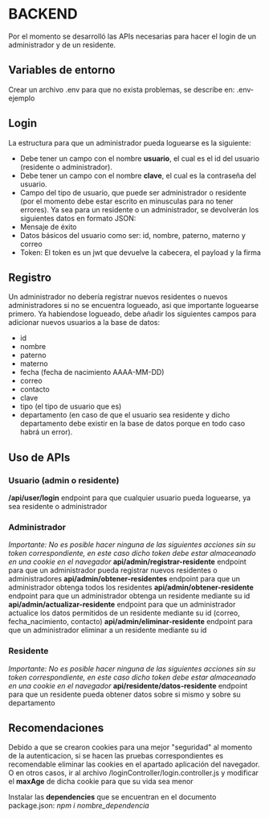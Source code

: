 # BACKEND
Por el momento se desarrolló las APIs necesarias para hacer el login de un administrador y de un residente. 

## Variables de entorno
Crear un archivo .env para que no exista problemas, se describe en: .env-ejemplo

## Login
La estructura para que un administrador pueda loguearse es la siguiente: 
* Debe tener un campo con el nombre **usuario**, el cual es el id del usuario (residente o administrador).
* Debe tener un campo con el nombre **clave**, el cual es la contraseña del usuario.
* Campo del tipo de usuario, que puede ser administrador o residente (por el momento debe estar escrito en minusculas para no tener errores).
Ya sea para un residente o un administrador, se devolverán los siguientes datos en formato JSON:
* Mensaje de éxito
* Datos básicos del usuario como ser: id, nombre, paterno, materno y correo
* Token: El token es un jwt que devuelve la cabecera, el payload y la firma


## Registro
Un administrador no debería registrar nuevos residentes o nuevos administradores si no se encuentra logueado, asi que importante loguearse primero.
Ya habiendose logueado, debe añadir los siguientes campos para adicionar nuevos usuarios a la base de datos:
* id
* nombre
* paterno
* materno
* fecha (fecha de nacimiento AAAA-MM-DD)
* correo
* contacto
* clave
* tipo (el tipo de usuario que es)
* departamento (en caso de que el usuario sea residente y dicho departamento debe existir en la base de datos porque en todo caso habrá un error).


## Uso de APIs

### Usuario (admin o residente)
**/api/user/login** endpoint para que cualquier usuario pueda loguearse, ya sea residente o administrador

### Administrador
*Importante: No es posible hacer ninguna de las siguientes acciones sin su token correspondiente, en este caso dicho token debe estar almaceanado en una cookie en el navegador*
**api/admin/registrar-residente** endpoint para que un administrador pueda registrar nuevos residentes o administradores
**api/admin/obtener-residentes** endpoint para que un administrador obtenga todos los residentes
**api/admin/obtener-residente** endpoint para que un administrador obtenga un residente mediante su id 
**api/admin/actualizar-residente** endpoint para que un administrador actualice los datos permitidos de un residente mediante su id (correo, fecha_nacimiento, contacto)
**api/admin/eliminar-residente**  endpoint para que un administrador eliminar a un residente mediante su id

### Residente
*Importante: No es posible hacer ninguna de las siguientes acciones sin su token correspondiente, en este caso dicho token debe estar almaceanado en una cookie en el navegador*
**api/residente/datos-residente**  endpoint para que un residente pueda obtener datos sobre si mismo y sobre su departamento

## Recomendaciones
Debido a que se crearon cookies para una mejor "seguridad" al momento de la autenticacion, si se hacen las pruebas correspondientes
es recomendable eliminar las cookies en el apartado aplicación del navegador. O en otros casos, ir al archivo /loginController/login.controller.js y modificar el 
**maxAge** de dicha cookie para que su vida sea menor

Instalar las **dependencies** que se encuentran en el documento package.json: *npm i nombre_dependencia*


